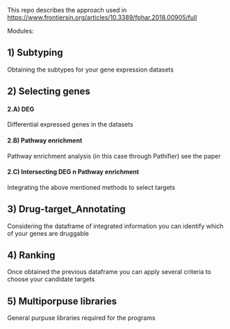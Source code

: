 This repo describes the approach used in https://www.frontiersin.org/articles/10.3389/fphar.2018.00905/full  

Modules:

## 1) Subtyping
Obtaining the subtypes for your gene expression datasets

## 2) Selecting genes
#### 2.A) DEG  
Differential expressed genes in the datasets
#### 2.B) Pathway enrichment
Pathway enrichment analysis (in this case through Pathifier) see the paper
#### 2.C) Intersecting DEG n Pathway enrichment
Integrating the above mentioned methods to select targets 

## 3) Drug-target_Annotating
Considering the dataframe of integrated information you can identify which of your genes are druggable

## 4) Ranking
Once obtained the previous dataframe you can apply several criteria to choose your candidate targets

## 5) Multiporpuse libraries
General purpuse libraries required for the programs 
